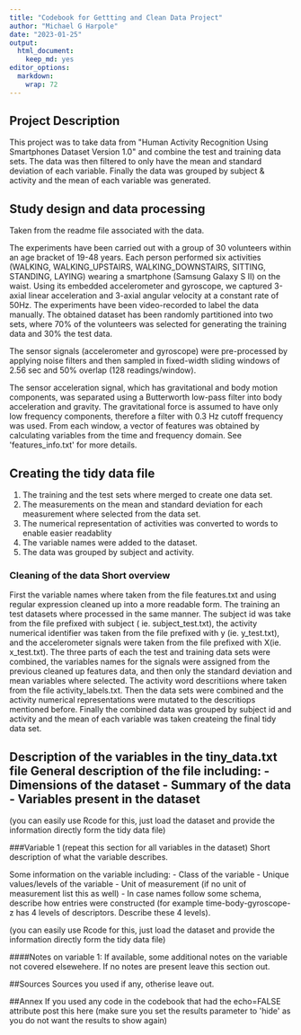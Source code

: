 ```yaml
---
title: "Codebook for Gettting and Clean Data Project"
author: "Michael G Harpole"
date: "2023-01-25"
output:
  html_document:
    keep_md: yes
editor_options: 
  markdown: 
    wrap: 72
---
```


## Project Description

This project was to take data from "Human Activity Recognition Using
Smartphones Dataset Version 1.0" and combine the test and training data
sets. The data was then filtered to only have the mean and standard
deviation of each variable. Finally the data was grouped by subject &
activity and the mean of each variable was generated.

## Study design and data processing

Taken from the readme file associated with the data.

The experiments have been carried out with a group of 30 volunteers
within an age bracket of 19-48 years. Each person performed six
activities (WALKING, WALKING_UPSTAIRS, WALKING_DOWNSTAIRS, SITTING,
STANDING, LAYING) wearing a smartphone (Samsung Galaxy S II) on the
waist. Using its embedded accelerometer and gyroscope, we captured
3-axial linear acceleration and 3-axial angular velocity at a constant
rate of 50Hz. The experiments have been video-recorded to label the data
manually. The obtained dataset has been randomly partitioned into two
sets, where 70% of the volunteers was selected for generating the
training data and 30% the test data. 

The sensor signals (accelerometer
and gyroscope) were pre-processed by applying noise filters and then
sampled in fixed-width sliding windows of 2.56 sec and 50% overlap (128
readings/window).

The sensor acceleration signal, which has gravitational and body motion
components, was separated using a Butterworth low-pass filter into body
acceleration and gravity. The gravitational force is assumed to have
only low frequency components, therefore a filter with 0.3 Hz cutoff
frequency was used. From each window, a vector of features was obtained
by calculating variables from the time and frequency domain. See
'features_info.txt' for more details.

## Creating the tidy data file

1.   The training and the test sets where merged to create one data set.
2.  The measurements on the mean and standard deviation for each
    measurement where selected from the data set.
3.  The numerical representation of activities was converted to words to
    enable easier readablity
4.  The variable names were added to the dataset.
5.  The data was grouped by subject and activity.

### Cleaning of the data Short overview

First the variable names where taken from the file features.txt and
using regular expression cleaned up into a more readable form. The
training an test datasets where processed in the same manner. The
subject id was take from the file prefixed with subject ( ie.
subject_test.txt), the activity numerical identifier was taken from the
file prefixed with y (ie. y_test.txt), and the accelerometer signals
were taken from the file prefixed with X(ie. x_test.txt). The three
parts of each the test and training data sets were combined, the
variables names for the signals were assigned from the previous cleaned
up features data, and then only the standard deviation and mean
variables where selected. The activity word descritiions where taken
from the file activity_labels.txt. Then the data sets were combined and
the activity numerical representations were mutated to the descritiops
mentioned before. Finally the combined data was grouped by subject id
and activity and the mean of each variable was taken createing the final
tidy data set.

## Description of the variables in the tiny_data.txt file General description of the file including: - Dimensions of the dataset - Summary of the data - Variables present in the dataset

(you can easily use Rcode for this, just load the dataset and provide
the information directly form the tidy data file)

###Variable 1 (repeat this section for all variables in the dataset)
Short description of what the variable describes.

Some information on the variable including: - Class of the variable -
Unique values/levels of the variable - Unit of measurement (if no unit
of measurement list this as well) - In case names follow some schema,
describe how entries were constructed (for example time-body-gyroscope-z
has 4 levels of descriptors. Describe these 4 levels).

(you can easily use Rcode for this, just load the dataset and provide
the information directly form the tidy data file)

####Notes on variable 1: If available, some additional notes on the
variable not covered elsewehere. If no notes are present leave this
section out.

##Sources Sources you used if any, otherise leave out.

##Annex If you used any code in the codebook that had the echo=FALSE
attribute post this here (make sure you set the results parameter to
'hide' as you do not want the results to show again)
